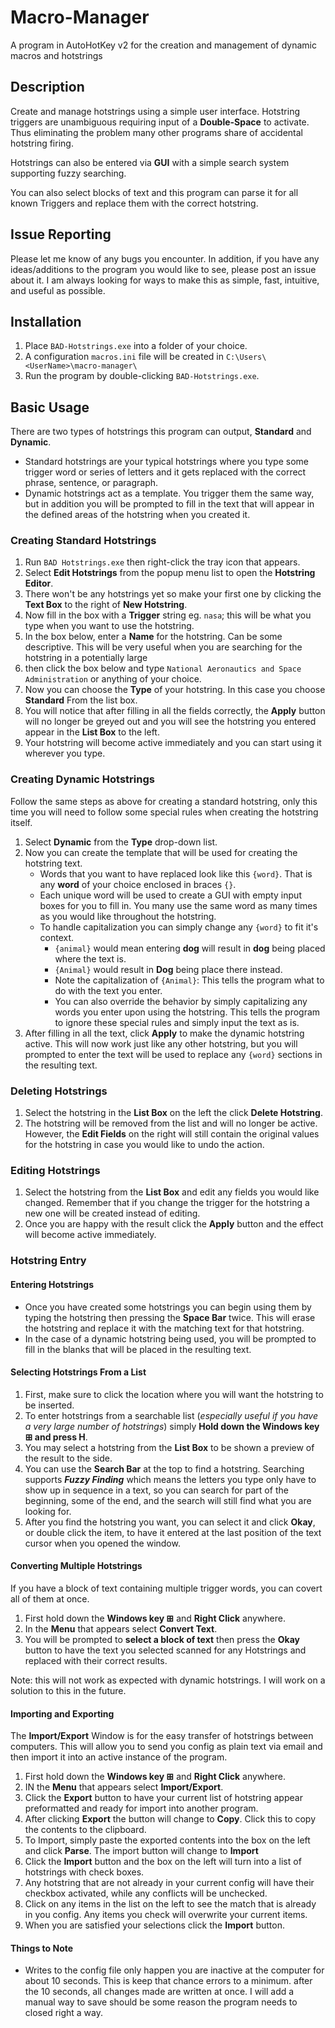 # Macro-Manager

A program in AutoHotKey v2 for the creation and management of dynamic macros and hotstrings

## Description

Create and manage hotstrings using a simple user interface. Hotstring triggers are unambiguous requiring input of a **Double-Space** to activate. Thus eliminating the problem many other programs share of accidental hotstring firing.

Hotstrings can also be entered via **GUI** with a simple search system supporting fuzzy searching.

You can also select blocks of text and this program can parse it for all known Triggers and replace them with the correct hotstring.

## Issue Reporting

Please let me know of any bugs you encounter. In addition, if you have any ideas/additions to the program you would like to see, please post an issue about it. I am always looking for ways to make this as simple, fast, intuitive, and useful as possible.

## Installation

1. Place `BAD-Hotstrings.exe` into a folder of your choice.
2. A configuration `macros.ini` file will be created in `C:\Users\<UserName>\macro-manager\`
3. Run the program by double-clicking `BAD-Hotstrings.exe`.

## Basic Usage

There are two types of hotstrings this program can output, **Standard** and **Dynamic**.

- Standard hotstrings are your typical hotstrings where you type some trigger word or series of letters and it gets replaced with the correct phrase, sentence, or paragraph.
- Dynamic hotstrings act as a template. You trigger them the same way, but in addition you will be prompted to fill in the text that will appear in the defined areas of the hotstring when you created it.

### Creating Standard Hotstrings

1. Run `BAD Hotstrings.exe` then right-click the tray icon that appears.
2. Select **Edit Hotstrings** from the popup menu list to open the **Hotstring Editor**.
3. There won't be any hotstrings yet so make your first one by clicking the **Text Box** to the right of **New Hotstring**.
4. Now fill in the box with a **Trigger** string eg. `nasa`; this will be what you type when you want to use the hotstring.
5. In the box below, enter a **Name** for the hotstring. Can be some descriptive. This will be very useful when you are searching for the hotstring in a potentially large
6. then click the box below and type `National Aeronautics and Space Administration` or anything of your choice.
7. Now you can choose the **Type** of your hotstring. In this case you choose **Standard** From the list box.
8. You will notice that after filling in all the fields correctly, the **Apply** button will no longer be greyed out and you will see the hotstring you entered appear in the **List Box** to the left.
9. Your hotstring will become active immediately and you can start using it wherever you type.

### Creating Dynamic Hotstrings

Follow the same steps as above for creating a standard hotstring, only this time you will need to follow some special rules when creating the hotstring itself.

1. Select **Dynamic** from the **Type** drop-down list.
2. Now you can create the template that will be used for creating the hotstring text.
    - Words that you want to have replaced look like this `{word}`. That is any **word** of your choice enclosed in braces `{}`.
    - Each unique word will be used to create a GUI with empty input boxes for you to fill in. You many use the same word as many times as you would like throughout the hotstring.
    - To handle capitalization you can simply change any `{word}` to fit it's context.
      - `{animal}` would mean entering **dog** will result in **dog** being placed where the text is.
      - `{Animal}` would result in **Dog** being place there instead.
      - Note the capitalization of `{Animal}`: This tells the program what to do with the text you enter.
      - You can also override the behavior by simply capitalizing any words you enter upon using the hotstring. This tells the program to ignore these special rules and simply input the text as is.
3. After filling in all the text, click **Apply** to make the dynamic hotstring active. This will now work just like any other hotstring, but you will prompted to enter the text will be used to replace any `{word}` sections in the resulting text.

### Deleting Hotstrings

1. Select the hotstring in the **List Box** on the left the click **Delete Hotstring**.
2. The hotstring will be removed from the list and will no longer be active. However, the **Edit Fields** on the right will still contain the original values for the hotstring in case you would like to undo the action.

### Editing Hotstrings

1. Select the hotstring from the **List Box** and edit any fields you would like changed. Remember that if you change the trigger for the hotstring a new one will be created instead of editing.
2. Once you are happy with the result click the **Apply** button and the effect will become active immediately.

### Hotstring Entry

#### Entering Hotstrings

- Once you have created some hotstrings you can begin using them by typing the hotstring then pressing the **Space Bar** twice. This will erase the hotstring and replace it with the matching text for that hotstring.
- In the case of a dynamic hotstring being used, you will be prompted to fill in the blanks that will be placed in the resulting text.

#### Selecting Hotstrings From a List

 1. First, make sure to click the location where you will want the hotstring to be inserted.
 2. To enter hotstrings from a searchable list (*especially useful if you have a very large number of hotstrings*) simply **Hold down the Windows key &#8862; and press H**.
 3. You may select a hotstring from the **List Box** to be shown a preview of the result to the side.
 4. You can use the **Search Bar** at the top to find a hotstring. Searching supports ***Fuzzy Finding*** which means the letters you type only have to show up in sequence in a text, so you can search for part of the beginning, some of the end, and the search will still find what you are looking for.
 5. After you find the hotstring you want, you can select it and click **Okay**, or double click the item, to have it entered at the last position of the text cursor when you opened the window.

#### Converting Multiple Hotstrings

If you have a block of text containing multiple trigger words, you can covert all of them at once.

 1. First hold down the **Windows key &#8862;** and **Right Click** anywhere.
 2. In the **Menu** that appears select **Convert Text**.
 3. You will be prompted to **select a block of text** then press the **Okay** button to have the text you selected scanned for any Hotstrings and replaced with their correct results.

Note: this will not work as expected with dynamic hotstrings. I will work on a solution to this in the future.

#### Importing and Exporting

The **Import/Export** Window is for the easy transfer of hotstrings between computers. This will allow you to send you config as plain text via email and then import it into an active instance of the program.

1. First hold down the **Windows key &#8862;** and **Right Click** anywhere.
2. IN the **Menu** that appears select **Import/Export**.
3. Click the **Export** button to have your current list of hotstring appear preformatted and ready for import into another program.
4. After clicking **Export** the button will change to **Copy**. Click this to copy the contents to the clipboard.
5. To Import, simply paste the exported contents into the box on the left and click **Parse**. The import button will change to **Import**
6. Click the **Import** button and the box on the left will turn into a list of hotstrings with check boxes.
7. Any hotstring that are not already in your current config will have their checkbox activated, while any conflicts will be unchecked.
8. Click on any items in the list on the left to see the match that is already in you config. Any items you check will overwrite your current items.
9. When you are satisfied your selections click the **Import** button.

#### Things to Note

- Writes to the config file only happen you are inactive at the computer for about 10 seconds. This is keep that chance errors to a minimum. after the 10 seconds, all changes made are written at once. I will add a manual way to save should be some reason the program needs to closed right a way.
